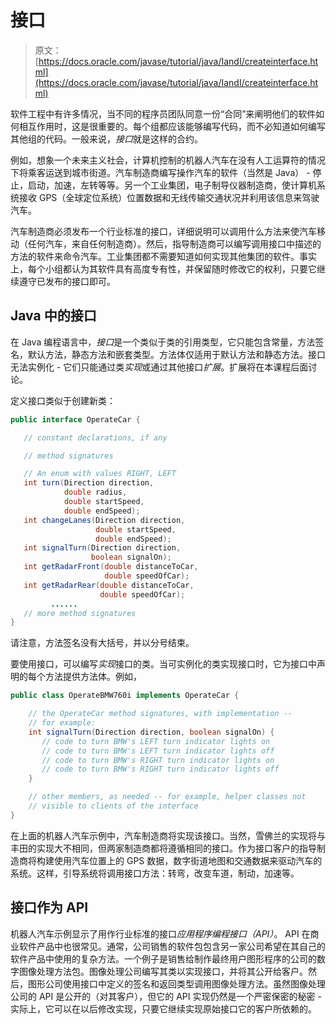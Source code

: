 # 接口

> 原文： [https://docs.oracle.com/javase/tutorial/java/IandI/createinterface.html](https://docs.oracle.com/javase/tutorial/java/IandI/createinterface.html)

软件工程中有许多情况，当不同的程序员团队同意一份“合同”来阐明他们的软件如何相互作用时，这是很重要的。每个组都应该能够编写代码，而不必知道如何编写其他组的代码。一般来说，*接口*就是这样的合约。

例如，想象一个未来主义社会，计算机控制的机器人汽车在没有人工运算符的情况下将乘客运送到城市街道。汽车制造商编写操作汽车的软件（当然是 Java） - 停止，启动，加速，左转等等。另一个工业集团，电子制导仪器制造商，使计算机系统接收 GPS（全球定位系统）位置数据和无线传输交通状况并利用该信息来驾驶汽车。

汽车制造商必须发布一个行业标准的接口，详细说明可以调用什么方法来使汽车移动（任何汽车，来自任何制造商）。然后，指导制造商可以编写调用接口中描述的方法的软件来命令汽车。工业集团都不需要知道如何实现其他集团的软件。事实上，每个小组都认为其软件具有高度专有性，并保留随时修改它的权利，只要它继续遵守已发布的接口即可。

## Java 中的接口

在 Java 编程语言中，*接口*是一个类似于类的引用类型，它只能包含常量，方法签名，默认方法，静态方法和嵌套类型。方法体仅适用于默认方法和静态方法。接口无法实例化 - 它们只能通过类*实现*或通过其他接口*扩展*。扩展将在本课程后面讨论。

定义接口类似于创建新类：

```java
public interface OperateCar {

   // constant declarations, if any

   // method signatures

   // An enum with values RIGHT, LEFT
   int turn(Direction direction,
            double radius,
            double startSpeed,
            double endSpeed);
   int changeLanes(Direction direction,
                   double startSpeed,
                   double endSpeed);
   int signalTurn(Direction direction,
                  boolean signalOn);
   int getRadarFront(double distanceToCar,
                     double speedOfCar);
   int getRadarRear(double distanceToCar,
                    double speedOfCar);
         ......
   // more method signatures
}

```

请注意，方法签名没有大括号，并以分号结束。

要使用接口，可以编写*实现*接口的类。当可实例化的类实现接口时，它为接口中声明的每个方法提供方法体。例如，

```java
public class OperateBMW760i implements OperateCar {

    // the OperateCar method signatures, with implementation --
    // for example:
    int signalTurn(Direction direction, boolean signalOn) {
       // code to turn BMW's LEFT turn indicator lights on
       // code to turn BMW's LEFT turn indicator lights off
       // code to turn BMW's RIGHT turn indicator lights on
       // code to turn BMW's RIGHT turn indicator lights off
    }

    // other members, as needed -- for example, helper classes not 
    // visible to clients of the interface
}

```

在上面的机器人汽车示例中，汽车制造商将实现该接口。当然，雪佛兰的实现将与丰田的实现大不相同，但两家制造商都将遵循相同的接口。作为接口客户的指导制造商将构建使用汽车位置上的 GPS 数据，数字街道地图和交通数据来驱动汽车的系统。这样，引导系统将调用接口方法：转弯，改变车道，制动，加速等。

## 接口作为 API

机器人汽车示例显示了用作行业标准的接口*应用程序编程接口（API）*。 API 在商业软件产品中也很常见。通常，公司销售的软件包包含另一家公司希望在其自己的软件产品中使用的复杂方法。一个例子是销售给制作最终用户图形程序的公司的数字图像处理方法包。图像处理公司编写其类以实现接口，并将其公开给客户。然后，图形公司使用接口中定义的签名和返回类型调用图像处理方法。虽然图像处理公司的 API 是公开的（对其客户），但它的 API 实现仍然是一个严密保密的秘密 - 实际上，它可以在以后修改实现，只要它继续实现原始接口它的客户所依赖的。